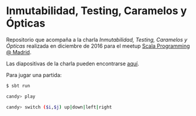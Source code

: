 # Inmutabilidad, Testing, Caramelos y Ópticas

Repositorio que acompaña a la charla *Inmutabilidad, Testing, Caramelos y Ópticas* realizada en diciembre de 2016 para el meetup [Scala Programming @ Madrid](https://www.meetup.com/es-ES/Scala-Programming-Madrid/events/235779135/). 

Las diapositivas de la charla pueden encontrarse [aquí](https://docs.google.com/presentation/d/1JdTYykoga9Vc-NYCDTYtOmRzXKh5y3-Mq-MNR-Bf53w/edit?usp=sharing).

Para jugar una partida:
```bash
$ sbt run

candy> play

candy> switch ($i,$j) up|down|left|right
```
